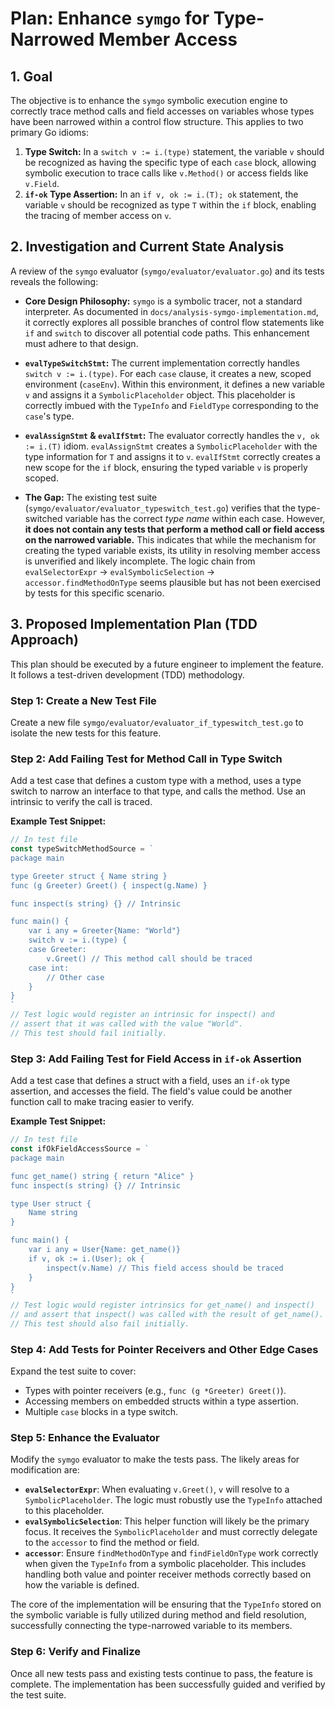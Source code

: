 # Plan: Enhance `symgo` for Type-Narrowed Member Access

## 1. Goal

The objective is to enhance the `symgo` symbolic execution engine to correctly trace method calls and field accesses on variables whose types have been narrowed within a control flow structure. This applies to two primary Go idioms:

1.  **Type Switch:** In a `switch v := i.(type)` statement, the variable `v` should be recognized as having the specific type of each `case` block, allowing symbolic execution to trace calls like `v.Method()` or access fields like `v.Field`.
2.  **`if-ok` Type Assertion:** In an `if v, ok := i.(T); ok` statement, the variable `v` should be recognized as type `T` within the `if` block, enabling the tracing of member access on `v`.

## 2. Investigation and Current State Analysis

A review of the `symgo` evaluator (`symgo/evaluator/evaluator.go`) and its tests reveals the following:

-   **Core Design Philosophy:** `symgo` is a symbolic tracer, not a standard interpreter. As documented in `docs/analysis-symgo-implementation.md`, it correctly explores all possible branches of control flow statements like `if` and `switch` to discover all potential code paths. This enhancement must adhere to that design.

-   **`evalTypeSwitchStmt`:** The current implementation correctly handles `switch v := i.(type)`. For each `case` clause, it creates a new, scoped environment (`caseEnv`). Within this environment, it defines a new variable `v` and assigns it a `SymbolicPlaceholder` object. This placeholder is correctly imbued with the `TypeInfo` and `FieldType` corresponding to the `case`'s type.

-   **`evalAssignStmt` & `evalIfStmt`:** The evaluator correctly handles the `v, ok := i.(T)` idiom. `evalAssignStmt` creates a `SymbolicPlaceholder` with the type information for `T` and assigns it to `v`. `evalIfStmt` correctly creates a new scope for the `if` block, ensuring the typed variable `v` is properly scoped.

-   **The Gap:** The existing test suite (`symgo/evaluator/evaluator_typeswitch_test.go`) verifies that the type-switched variable has the correct *type name* within each case. However, **it does not contain any tests that perform a method call or field access on the narrowed variable.** This indicates that while the mechanism for creating the typed variable exists, its utility in resolving member access is unverified and likely incomplete. The logic chain from `evalSelectorExpr` -> `evalSymbolicSelection` -> `accessor.findMethodOnType` seems plausible but has not been exercised by tests for this specific scenario.

## 3. Proposed Implementation Plan (TDD Approach)

This plan should be executed by a future engineer to implement the feature. It follows a test-driven development (TDD) methodology.

### Step 1: Create a New Test File

Create a new file `symgo/evaluator/evaluator_if_typeswitch_test.go` to isolate the new tests for this feature.

### Step 2: Add Failing Test for Method Call in Type Switch

Add a test case that defines a custom type with a method, uses a type switch to narrow an interface to that type, and calls the method. Use an intrinsic to verify the call is traced.

**Example Test Snippet:**

```go
// In test file
const typeSwitchMethodSource = `
package main

type Greeter struct { Name string }
func (g Greeter) Greet() { inspect(g.Name) }

func inspect(s string) {} // Intrinsic

func main() {
	var i any = Greeter{Name: "World"}
	switch v := i.(type) {
	case Greeter:
		v.Greet() // This method call should be traced
	case int:
		// Other case
	}
}
`
// Test logic would register an intrinsic for inspect() and
// assert that it was called with the value "World".
// This test should fail initially.
```

### Step 3: Add Failing Test for Field Access in `if-ok` Assertion

Add a test case that defines a struct with a field, uses an `if-ok` type assertion, and accesses the field. The field's value could be another function call to make tracing easier to verify.

**Example Test Snippet:**

```go
// In test file
const ifOkFieldAccessSource = `
package main

func get_name() string { return "Alice" }
func inspect(s string) {} // Intrinsic

type User struct {
	Name string
}

func main() {
	var i any = User{Name: get_name()}
	if v, ok := i.(User); ok {
		inspect(v.Name) // This field access should be traced
	}
}
`
// Test logic would register intrinsics for get_name() and inspect()
// and assert that inspect() was called with the result of get_name().
// This test should also fail initially.
```

### Step 4: Add Tests for Pointer Receivers and Other Edge Cases

Expand the test suite to cover:
-   Types with pointer receivers (e.g., `func (g *Greeter) Greet()`).
-   Accessing members on embedded structs within a type assertion.
-   Multiple `case` blocks in a type switch.

### Step 5: Enhance the Evaluator

Modify the `symgo` evaluator to make the tests pass. The likely areas for modification are:

-   **`evalSelectorExpr`**: When evaluating `v.Greet()`, `v` will resolve to a `SymbolicPlaceholder`. The logic must robustly use the `TypeInfo` attached to this placeholder.
-   **`evalSymbolicSelection`**: This helper function will likely be the primary focus. It receives the `SymbolicPlaceholder` and must correctly delegate to the `accessor` to find the method or field.
-   **`accessor`**: Ensure `findMethodOnType` and `findFieldOnType` work correctly when given the `TypeInfo` from a symbolic placeholder. This includes handling both value and pointer receiver methods correctly based on how the variable is defined.

The core of the implementation will be ensuring that the `TypeInfo` stored on the symbolic variable is fully utilized during method and field resolution, successfully connecting the type-narrowed variable to its members.

### Step 6: Verify and Finalize

Once all new tests pass and existing tests continue to pass, the feature is complete. The implementation has been successfully guided and verified by the test suite.
